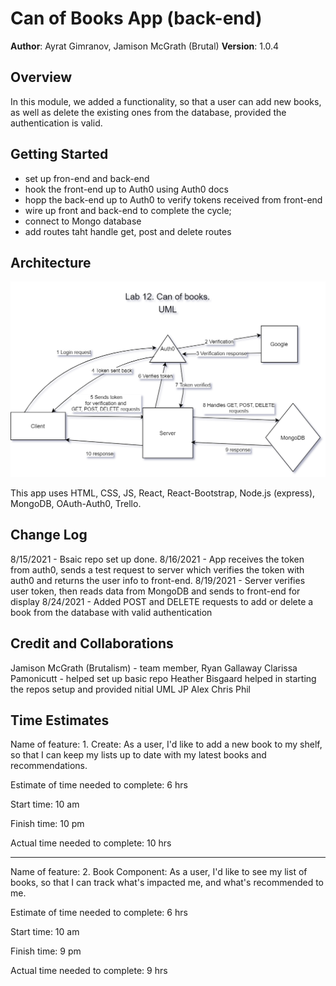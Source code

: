# Can of Books App (back-end)

**Author**: Ayrat Gimranov, Jamison McGrath (Brutal)
**Version**: 1.0.4

## Overview
<!-- Provide a high level overview of what this application is and why you are building it, beyond the fact that it's an assignment for this class. (i.e. What's your problem domain?) -->
In this module, we added a functionality, so that a user can add new books, as well as delete the existing ones from the database, provided the authentication is valid.

## Getting Started
<!-- What are the steps that a user must take in order to build this app on their own machine and get it running? -->
- set up fron-end and back-end
- hook the front-end up to Auth0 using Auth0 docs
- hopp the back-end up to Auth0 to verify tokens received from front-end
- wire up front and back-end to complete the cycle;
- connect to Mongo database
- add routes taht handle get, post and delete routes

## Architecture
<!-- Provide a detailed description of the application design. What technologies (languages, libraries, etc) you're using, and any other relevant design information. -->
![WRRC](./img/Lab13_UML.png)

This app uses HTML, CSS, JS, React, React-Bootstrap, Node.js (express), MongoDB, OAuth-Auth0, Trello.  

## Change Log
<!-- Use this area to document the iterative changes made to your application as each feature is successfully implemented. Use time stamps. Here's an example:

01-01-2001 4:59pm - Application now has a fully-functional express server, with a GET route for the location resource. -->
8/15/2021 - Bsaic repo set up done.
8/16/2021 - App receives the token from auth0, sends a test request to server which verifies the token with auth0 and returns the user info to front-end.
8/19/2021 - Server verifies user token, then reads data from MongoDB and sends to front-end for display
8/24/2021 - Added POST and DELETE requests to add or delete a book from the database with valid authentication


## Credit and Collaborations
<!-- Give credit (and a link) to other people or resources that helped you build this application. -->
Jamison McGrath (Brutalism) - team member,
Ryan Gallaway
Clarissa Pamonicutt - helped set up basic repo
Heather Bisgaard helped in starting the repos setup and provided nitial UML
JP
Alex
Chris
Phil

## Time Estimates

Name of feature: 1. Create: As a user, I'd like to add a new book to my shelf, so that I can keep my lists up to date with my latest books and recommendations.

Estimate of time needed to complete: 6 hrs

Start time: 10 am

Finish time:  10 pm

Actual time needed to complete:  10 hrs

---------------------------------

Name of feature: 2. Book Component: As a user, I'd like to see my list of books, so that I can track what's impacted me, and what's recommended to me.

Estimate of time needed to complete: 6 hrs

Start time: 10 am

Finish time:  9 pm

Actual time needed to complete:  9 hrs

